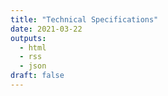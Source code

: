```yaml
---
title: "Technical Specifications"
date: 2021-03-22
outputs:
  - html
  - rss
  - json
draft: false
---
```

